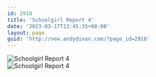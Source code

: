 ```yaml
---
id: 2918
title: 'Schoolgirl Report 4'
date: '2023-03-17T13:45:35+00:00'
layout: page
guid: 'http://new.andydixon.com/?page_id=2918'
---
```


![Schoolgirl Report 4](https://i0.wp.com/assets.g8x2.ldn.idrivee2-23.com/posters/Schoolgirl%20Report%204%2001.jpg?w=1200&ssl=1 "Schoolgirl Report 4")  
![Schoolgirl Report 4](https://i0.wp.com/assets.g8x2.ldn.idrivee2-23.com/posters/Schoolgirl%20Report%204%2002.jpg?w=1200&ssl=1 "Schoolgirl Report 4")